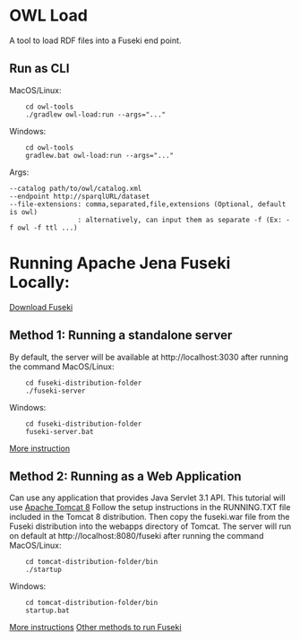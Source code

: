 # OWL Load

A tool to load RDF files into a Fuseki end point. 

## Run as CLI

MacOS/Linux:
```
    cd owl-tools
    ./gradlew owl-load:run --args="..."
```
Windows:
```
    cd owl-tools
    gradlew.bat owl-load:run --args="..."
```
Args:
```
--catalog path/to/owl/catalog.xml
--endpoint http://sparqlURL/dataset
--file-extensions: comma,separated,file,extensions (Optional, default is owl)
                 : alternatively, can input them as separate -f (Ex: -f owl -f ttl ...)                 
```

# Running Apache Jena Fuseki Locally:
[Download Fuseki](https://jena.apache.org/download/index.cgi)

## Method 1: Running a standalone server 
By default, the server will be available at http://localhost:3030 after running the command
MacOS/Linux: 
```
    cd fuseki-distribution-folder
    ./fuseki-server
```
Windows:
```
    cd fuseki-distribution-folder
    fuseki-server.bat
```    
[More instruction](https://jena.apache.org/documentation/fuseki2/fuseki-run.html#fuseki-standalone-server)
## Method 2: Running as a Web Application
Can use any application that provides Java Servlet 3.1 API. This tutorial will use [Apache Tomcat 8](https://tomcat.apache.org/download-80.cgi)
Follow the setup instructions in the RUNNING.TXT file included in the Tomcat 8 distribution. Then
copy the fuseki.war file from the Fuseki distribution into the webapps directory of Tomcat. The server
will run on default at http://localhost:8080/fuseki after running the command 
MacOS/Linux:
```
    cd tomcat-distribution-folder/bin
    ./startup    
```
Windows:
```
    cd tomcat-distribution-folder/bin
    startup.bat   
```
[More instructions](https://jena.apache.org/documentation/fuseki2/fuseki-quick-start.html)
[Other methods to run Fuseki](https://jena.apache.org/documentation/fuseki2/fuseki-run.html)


